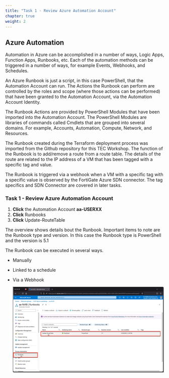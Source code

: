 ```yaml
---
title: "Task 1 - Review Azure Automation Account"
chapter: true
weight: 2
---
```


## Azure Automation

Automation in Azure can be accomplished in a number of ways, Logic Apps, Function Apps, Runbooks, etc. Each of the automation methods can be triggered in a number of ways, for example Events, Webhooks, and Schedules.

An Azure Runbook is just a script, in this case PowerShell, that the Automation Account can run. The Actions the Runbook can perform are controlled by the roles and scope (where those actions can be performed) that have been granted to the Automation Account, via the Automation Account Identity.

The Runbook Actions are provided by PowerShell Modules that have been imported into the Automation Account. The PowerShell Modules are libraries of commands called Cmdlets that are grouped into several domains. For example, Accounts, Automation, Compute, Network, and Resources.

The Runbook created during the Terraform deployment process was imported from the Github repository for this TEC Workshop. The function of the Runbook is to add/remove a route from a route table. The details of the route are related to the IP address of a VM that has been tagged with a specific tag and value.

The Runbook is triggered via a webhook when a VM with a specific tag with a specific value is observed by the FortiGate Azure SDN connector. The tag specifics and SDN Connector are covered in later tasks.

### Task 1 - Review Azure Automation Account

1. **Click** the Automation Account **aa-USERXX**
1. **Click** Runbooks
1. **Click** Update-RouteTable

The overview shows details bout the Runbook. Important items to note are the Runbook type and version. In this case the Runbook type is PowerShell and the version is 5.1

The Runbook can be executed in several ways.

* Manually
* Linked to a schedule
* Via a Webhook

  ![runbook1](../images/runbook-01.jpg)
